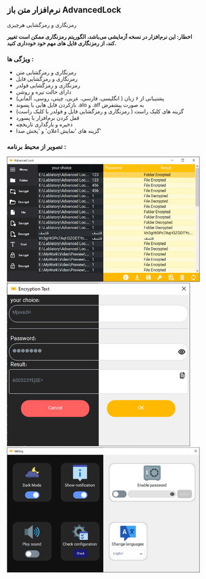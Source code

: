 ## نرم‌افزار متن باز AdvancedLock

رمزنگاری و رمزگشایی هرچیزی

__اخطار: این نرم‌افزار در نسخه آزمایشی می‌باشد، الگوریتم رمزنگاری ممکن است تغییر کند، از رمزنگاری فایل های مهم خود خودداری کنید.__

### ویژگی ها :
- رمزنگاری و رمزگشایی متن
- رمزنگاری و رمزگشایی فایل
- رمزنگاری و رمزگشایی فولدر
- دارای حالت تیره و روشن
- پشتیبانی از ۶ زبان ( انگلیسی، فارسی، عربی، چینی، روسی، آلمانی)
- بازکردن فایل هایی با پسوند .alo و .alf به صورت پیشفرض
- گزینه های کلیک راست ( رمزنگاری و رمزگشایی فایل و فولدر با کلیک راست)
- قفل کردن نرم‌افزار با پسورد
- ذخیره و بارگذاری تاریخچه
- گزینه های 'نمایش اعلان' و 'پخش صدا'
  
### تصویر از محیط برنامه :
[![MainPage][MainPage]][MainPage]
[![EDPage][EDPage]][EDPage]
[![SettingsPage][SettingsPage]][SettingsPage]



[MainPage]: https://github.com/MjavadH/Advanced-Lock/blob/master/Screenshot/MainPage.jpg "MainPage"
[EDPage]: https://github.com/MjavadH/Advanced-Lock/blob/master/Screenshot/EDPage.jpg "EDPage"
[SettingsPage]: https://github.com/MjavadH/Advanced-Lock/blob/master/Screenshot/SettingsPage.jpg "SettingsPage"
